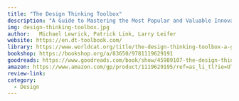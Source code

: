 ```yaml
---
title: "The Design Thinking Toolbox"
description: "A Guide to Mastering the Most Popular and Valuable Innovation Methods"
img: design-thinking-toolbox.jpg
author:   Michael Lewrick, Patrick Link, Larry Leifer
website: https://en.dt-toolbook.com/
library: https://www.worldcat.org/title/the-design-thinking-toolbox-a-guide-to-mastering-the-most-popular-and-valuable-innovation-methods/oclc/1267921704?loc=
bookshop: https://bookshop.org/a/83650/9781119629191
goodreads: https://www.goodreads.com/book/show/45989107-the-design-thinking-toolbox
amazon: https://www.amazon.com/gp/product/1119629195/ref=as_li_tl?ie=UTF8&tag=govfresh-20&camp=1789&creative=9325&linkCode=as2&creativeASIN=1119629195&linkId=f35ea4a37e9f002285afbe1caf38348a
review-link: 
category:
  - Design
---
```


